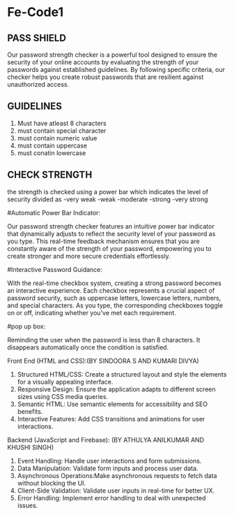 # Fe-Code1
## PASS SHIELD ##
Our password strength checker is a powerful tool designed to ensure the security of your online accounts by evaluating the strength of your passwords against established guidelines. By following specific criteria, our checker helps you create robust passwords that are resilient against unauthorized access.

## GUIDELINES ##
1. Must have atleast 8 characters
2. must contain special character
3. must contain numeric value
4. must contain uppercase
5. must conatin lowercase

## CHECK STRENGTH ##
the strength is checked using a power bar which indicates the level of security divided as
-very weak
-weak
-moderate
-strong
-very strong

#Automatic Power Bar Indicator:

Our password strength checker features an intuitive power bar indicator that dynamically adjusts to reflect the security level of your password as you type. This real-time feedback mechanism ensures that you are constantly aware of the strength of your password, empowering you to create stronger and more secure credentials effortlessly.


#Interactive Password Guidance:

With the real-time checkbox system, creating a strong password becomes an interactive experience. Each checkbox represents a crucial aspect of password security, such as uppercase letters, lowercase letters, numbers, and special characters. As you type, the corresponding checkboxes toggle on or off, indicating whether you've met each requirement.

#pop up box:

Reminding the user when the password is less than 8 characters. It disappears automatically once the condition is satisfied.


Front End (HTML and CSS):(BY  SINDOORA S AND KUMARI DIVYA)

1. Structured HTML/CSS: Create a structured layout and style the elements for a visually appealing interface.
2. Responsive Design: Ensure the application adapts to different screen sizes using CSS media queries.
3. Semantic HTML: Use semantic elements for accessibility and SEO benefits.
4. Interactive Features: Add CSS transitions and animations for user interactions.

Backend (JavaScript and Firebase): (BY ATHULYA ANILKUMAR AND KHUSHI SINGH)

1. Event Handling: Handle user interactions and form submissions.
2. Data Manipulation: Validate form inputs and process user data.
3. Asynchronous Operations:Make asynchronous requests to fetch data without blocking the UI.
4. Client-Side Validation: Validate user inputs in real-time for better UX.
5. Error Handling: Implement error handling to deal with unexpected issues.








